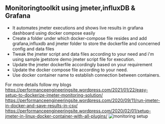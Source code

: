 ## Monitoringtoolkit using jmeter,influxDB & Grafana
* It automates jmeter executions and shows live results in grafana dashboard using docker compose easily
* Create a folder under which docker-compose file resides and add grafana,influxdb and jmeter folder to store the dockerfile and concerned config and data files
* Tweak the jmeter script and data files according to your need and i'm using sample jpetstore demo jmeter script file for execution.
* Update the jmeter dockerfile accordingly based on your requirement 
* Update the docker compose file according to your need.
* Use docker container name to establish connection between containers.


For more details follow my blogs
https://performanceengineeringsite.wordpress.com/2021/01/22/easy-setup-to-dockerize-jmeter-monitoring-solution/
https://performanceengineeringsite.wordpress.com/2020/09/11/run-jmeter-in-docker-and-save-results-in-csv/
https://performanceengineeringsite.wordpress.com/2020/02/01/setup-jmeter-in-linux-docker-container-with-all-plugins/
![monitoring setup](https://performanceengineeringsite.wordpress.com/2021/01/22/easy-setup-to-dockerize-jmeter-monitoring-solution/) 
